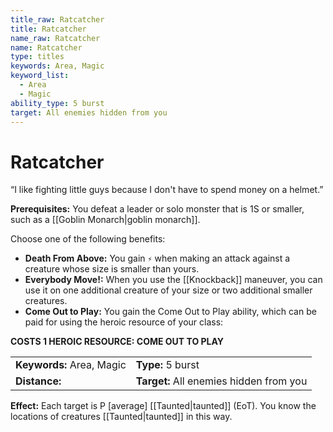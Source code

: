 ```yaml
---
title_raw: Ratcatcher
title: Ratcatcher
name_raw: Ratcatcher
name: Ratcatcher
type: titles
keywords: Area, Magic
keyword_list:
  - Area
  - Magic
ability_type: 5 burst
target: All enemies hidden from you
---
```


# Ratcatcher

“I like fighting little guys because I don't have to spend money on a helmet.”

**Prerequisites:** You defeat a leader or solo monster that is 1S or smaller, such as a [[Goblin Monarch|goblin monarch]].

Choose one of the following benefits:

- **Death From Above:** You gain `⚡` when making an attack against a creature whose size is smaller than yours.
- **Everybody Move!:** When you use the [[Knockback]] maneuver, you can use it on one additional creature of your size or two additional smaller creatures.
- **Come Out to Play:** You gain the Come Out to Play ability, which can be paid for using the heroic resource of your class:

**COSTS 1 HEROIC RESOURCE: COME OUT TO PLAY**

|                           |                                         |
| :------------------------ | :-------------------------------------- |
| **Keywords:** Area, Magic | **Type:** 5 burst                       |
| **Distance:**             | **Target:** All enemies hidden from you |

**Effect:** Each target is P \[average\] [[Taunted|taunted]] (EoT). You know the locations of creatures [[Taunted|taunted]] in this way.

